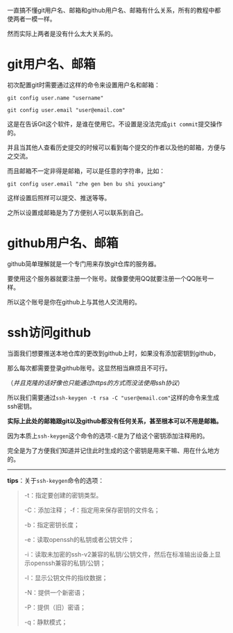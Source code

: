 一直搞不懂git用户名、邮箱和github用户名、邮箱有什么关系，所有的教程中都使两者一模一样。

然而实际上两者是没有什么太大关系的。

# git用户名、邮箱

初次配置git时需要通过这样的命令来设置用户名和邮箱：

`git config user.name "username"`

`git config user.email "user@email.com"`

这是在告诉Git这个软件，是谁在使用它。不设置是没法完成`git commit`提交操作的。

并且当其他人查看历史提交的时候可以看到每个提交的作者以及他的邮箱，方便与之交流。

而且邮箱不一定非得是邮箱，可以是任意的字符串，比如：

`git config user.email "zhe gen ben bu shi youxiang"`

这样设置后照样可以提交、推送等等。

之所以设置成邮箱是为了方便别人可以联系到自己。

# github用户名、邮箱

github简单理解就是一个专门用来存放git仓库的服务器。

要使用这个服务器就要注册一个账号。就像要使用QQ就要注册一个QQ账号一样。

所以这个账号是你在github上与其他人交流用的。

# ssh访问github

当面我们想要推送本地仓库的更改到github上时，如果没有添加密钥到github，

那么每次都需要登录github账号。这显然相当麻烦且不可行。

（*并且克隆的话好像也只能通过https的方式而没法使用ssh协议*）

所以我们需要通过`ssh-keygen -t rsa -C "user@email.com"`这样的命令来生成ssh密钥。

**实际上此处的邮箱跟git以及github都没有任何关系，甚至根本可以不用是邮箱。**

因为本质上`ssh-keygen`这个命令的选项`-C`是为了给这个密钥添加注释用的。

完全是为了方便我们知道并记住此时生成的这个密钥是用来干嘛、用在什么地方的。

------

**tips**：关于`ssh-keygen`命令的选项：

> -t：指定要创建的密钥类型。
>
> -C：添加注释；
> -f：指定用来保存密钥的文件名；
>
> -b：指定密钥长度；
>
> -e：读取openssh的私钥或者公钥文件；
>
> -i：读取未加密的ssh-v2兼容的私钥/公钥文件，然后在标准输出设备上显示openssh兼容的私钥/公钥；
>
> -l：显示公钥文件的指纹数据；
>
> -N：提供一个新密语；
>
> -P：提供（旧）密语；
>
> -q：静默模式；


